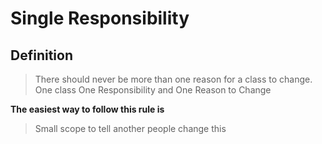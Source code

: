 # Single Responsibility

## Definition

> There should never be more than one reason for a class to change.
> One class One Responsibility and One Reason to Change

**The easiest way to follow this rule is**

> Small scope to tell another people change this
